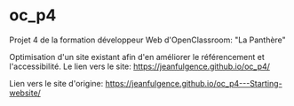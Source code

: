 # oc_p4
Projet 4 de la formation développeur Web d'OpenClassroom: "La Panthère"

Optimisation d'un site existant afin d'en améliorer le référencement et l'accessibilité.
Le lien vers le site: https://jeanfulgence.github.io/oc_p4/

Lien vers le site d'origine: https://jeanfulgence.github.io/oc_p4---Starting-website/
